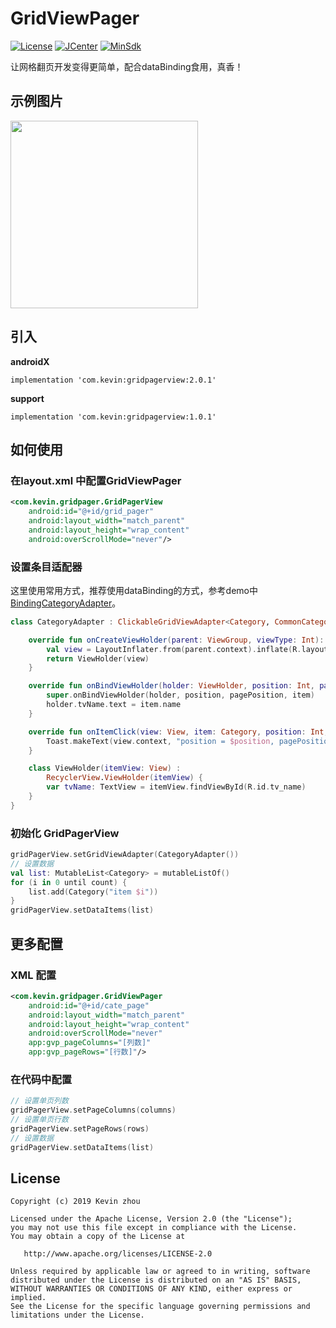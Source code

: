 # GridViewPager

[![License](https://img.shields.io/badge/License%20-Apache%202-337ab7.svg?style=flat-square)](https://www.apache.org/licenses/LICENSE-2.0)
[![JCenter](https://img.shields.io/badge/%20JCenter%20-1.0.0-5bc0de.svg?style=flat-square)](https://bintray.com/xuehuayous/maven/Android-GridPagerView/_latestVersion)
[![MinSdk](https://img.shields.io/badge/%20MinSdk%20-%2014%2B%20-f0ad4e.svg?style=flat-square)](https://android-arsenal.com/api?level=14)

让网格翻页开发变得更简单，配合dataBinding食用，真香！

## 示例图片

<img src="https://raw.githubusercontent.com/xuehuayous/Android-GridPagerView/master/sample/pic/01.gif" width="300" />

## 引入

**androidX**

```
implementation 'com.kevin:gridpagerview:2.0.1'
```

**support**

```
implementation 'com.kevin:gridpagerview:1.0.1'
```

## 如何使用

### 在layout.xml 中配置GridViewPager

```xml
<com.kevin.gridpager.GridPagerView
    android:id="@+id/grid_pager"
    android:layout_width="match_parent"
    android:layout_height="wrap_content"
    android:overScrollMode="never"/>
```

### 设置条目适配器

这里使用常用方式，推荐使用dataBinding的方式，参考demo中[BindingCategoryAdapter](https://github.com/xuehuayous/Android-GridPagerView/blob/master/sample/src/main/java/com/kevin/gridpager/sample/binding/BindingCategoryAdapter.kt)。

```kotlin
class CategoryAdapter : ClickableGridViewAdapter<Category, CommonCategoryAdapter.ViewHolder>() {

    override fun onCreateViewHolder(parent: ViewGroup, viewType: Int): ViewHolder {
        val view = LayoutInflater.from(parent.context).inflate(R.layout.layout_common_category_item, parent, false)
        return ViewHolder(view)
    }

    override fun onBindViewHolder(holder: ViewHolder, position: Int, pagePosition: Int, item: Category) {
        super.onBindViewHolder(holder, position, pagePosition, item)
        holder.tvName.text = item.name
    }

    override fun onItemClick(view: View, item: Category, position: Int, pagePosition: Int) {
        Toast.makeText(view.context, "position = $position, pagePosition = $pagePosition, ${item.name}", Toast.LENGTH_SHORT).show()
    }

    class ViewHolder(itemView: View) :
        RecyclerView.ViewHolder(itemView) {
        var tvName: TextView = itemView.findViewById(R.id.tv_name)
    }
}
```

### 初始化 GridPagerView

```kotlin
gridPagerView.setGridViewAdapter(CategoryAdapter())
// 设置数据
val list: MutableList<Category> = mutableListOf()
for (i in 0 until count) {
    list.add(Category("item $i"))
}
gridPagerView.setDataItems(list)
```

## 更多配置

### XML 配置

```xml
<com.kevin.gridpager.GridViewPager
    android:id="@+id/cate_page"
    android:layout_width="match_parent"
    android:layout_height="wrap_content"
    android:overScrollMode="never"
    app:gvp_pageColumns="[列数]"
    app:gvp_pageRows="[行数]"/>
```

### 在代码中配置

```kotlin
// 设置单页列数
gridPagerView.setPageColumns(columns)
// 设置单页行数
gridPagerView.setPageRows(rows)
// 设置数据
gridPagerView.setDataItems(list)
```

## License

```text
Copyright (c) 2019 Kevin zhou

Licensed under the Apache License, Version 2.0 (the "License");
you may not use this file except in compliance with the License.
You may obtain a copy of the License at

   http://www.apache.org/licenses/LICENSE-2.0

Unless required by applicable law or agreed to in writing, software
distributed under the License is distributed on an "AS IS" BASIS,
WITHOUT WARRANTIES OR CONDITIONS OF ANY KIND, either express or implied.
See the License for the specific language governing permissions and
limitations under the License.
```